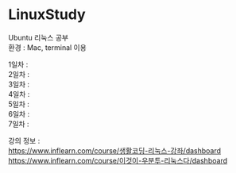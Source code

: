 # LinuxStudy

Ubuntu 리눅스 공부 </br>
환경 : Mac, terminal 이용

1일차 : 
</br>
2일차 :
</br>
3일차 :
</br>
4일차 :
</br>
5일차 :
</br>
6일차 :
</br>
7일차 :
</br>


강의 정보 : </br>
https://www.inflearn.com/course/생활코딩-리눅스-강좌/dashboard </br>
https://www.inflearn.com/course/이것이-우분투-리눅스다/dashboard



